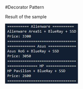 #Decorator Pattern

Result of the sample

![alt tag](https://github.com/cristian-ramirez/javaPatterns/blob/master/img/decorator_result.jpg)
